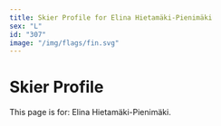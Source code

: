 ```yaml
---
title: Skier Profile for Elina Hietamäki-Pienimäki
sex: "L"
id: "307"
image: "/img/flags/fin.svg" 
---
```


# Skier Profile

This page is for: Elina Hietamäki-Pienimäki.
    